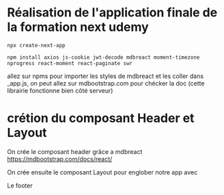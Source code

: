 # Réalisation de l'application finale de la formation next udemy

`npx create-next-app`

`npm install axios js-cookie jwt-decode mdbreact moment-timezone nprogress react-moment react-paginate swr`

allez sur npms pour importer les styles de mdbreact et les coller dans \_app.js, on peut allez sur mdbootstrap.com pour chécker la doc (cette librairie fonctionne bien côté serveur)

# crétion du composant Header et Layout

On crée le composant header grâce a mdbreact <a>https://mdbootstrap.com/docs/react/</a>

On crée ensuite le composant Layout pour englober notre app avec

Le footer

